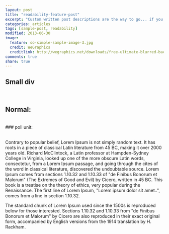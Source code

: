```yaml
---
layout: post
title: "readability-feature-post"
excerpt: "Custom written post descriptions are the way to go... if you're not lazy."
categories: articles
tags: [sample-post, readability]
modified: 2013-06-30
image:
  feature: so-simple-sample-image-3.jpg
  credit: WeGraphics
  creditlink: http://wegraphics.net/downloads/free-ultimate-blurred-background-pack/
comments: true
share: true
---
```

## Small div
<div class="apester-media" id="small-div-for-test" data-media-id="5a48ce0132bf270001284512"></div><script async src="https://storage.googleapis.com/apester-staging/sdk/pe/core.min.js"></script>
<br>

## Normal:
<div class="apester-media" data-media-id="5a48ce0132bf270001284512"></div><script async src="https://storage.googleapis.com/apester-staging/sdk/pe/core.min.js"></script>
<br>
### poll unit:
<br>
<div class="apester-media" data-media-id="5a281cc087ffa90001f73ca3" height="600"></div><script async src="https://storage.googleapis.com/apester-staging/sdk/pe/core.min.js"></script>
<br>

Contrary to popular belief, Lorem Ipsum is not simply random text. It has roots in a piece of classical Latin literature from 45 BC, making it over 2000 years old. Richard McClintock, a Latin professor at Hampden-Sydney College in Virginia, looked up one of the more obscure Latin words, consectetur, from a Lorem Ipsum passage, and going through the cites of the word in classical literature, discovered the undoubtable source. Lorem Ipsum comes from sections 1.10.32 and 1.10.33 of "de Finibus Bonorum et Malorum" (The Extremes of Good and Evil) by Cicero, written in 45 BC. This book is a treatise on the theory of ethics, very popular during the Renaissance. The first line of Lorem Ipsum, "Lorem ipsum dolor sit amet..", comes from a line in section 1.10.32.

The standard chunk of Lorem Ipsum used since the 1500s is reproduced below for those interested. Sections 1.10.32 and 1.10.33 from "de Finibus Bonorum et Malorum" by Cicero are also reproduced in their exact original form, accompanied by English versions from the 1914 translation by H. Rackham.
